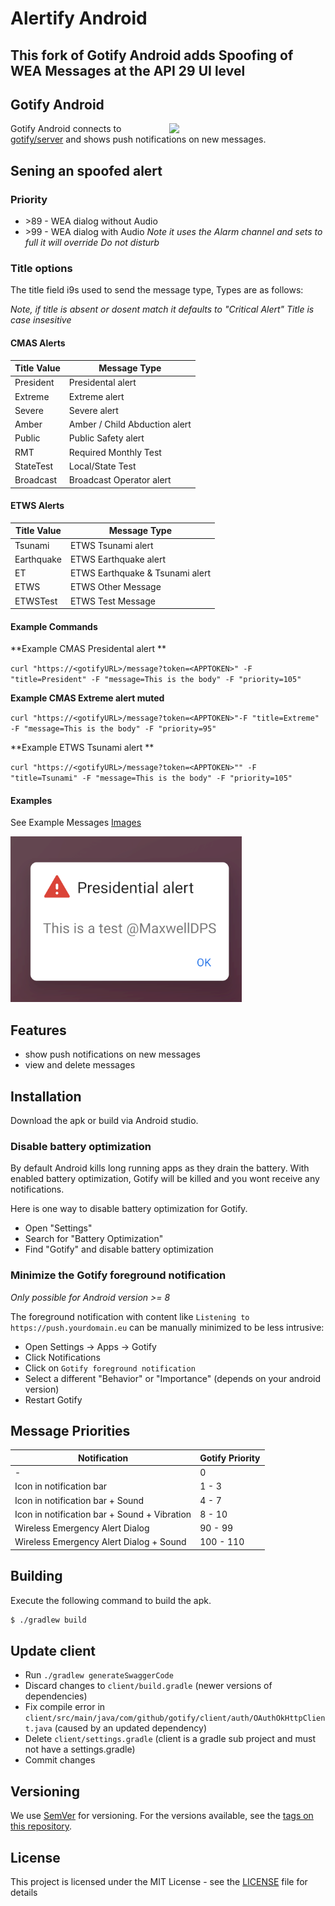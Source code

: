 # Alertify Android 

## This fork of Gotify Android adds Spoofing of WEA Messages at the API 29 UI level

## Gotify Android 
<img align="right" src="app.gif" width="250" />

Gotify Android connects to [gotify/server](https://github.com/gotify/server) and shows push notifications on new messages.

## Sening an spoofed alert

### Priority
- \>89 - WEA dialog without Audio
- \>99 - WEA dialog with Audio *Note it uses the Alarm channel and sets to full it will override Do not disturb*

### Title options

The title field i9s used to send the message type, Types are as follows:

*Note, if title is absent or dosent match it defaults to "Critical Alert"*
*Title is case insesitive*

#### CMAS Alerts

| Title Value | Message Type                  |
|-------------|-------------------------------|
| President   | Presidental alert             |
| Extreme     | Extreme alert                 |
| Severe      | Severe alert                  |
| Amber       | Amber / Child Abduction alert |
| Public      | Public Safety alert           |
| RMT         | Required Monthly Test         |
| StateTest   | Local/State Test              |
| Broadcast   | Broadcast Operator alert      |


#### ETWS Alerts
| Title Value | Message Type                     |
|-------------|----------------------------------|
| Tsunami     | ETWS Tsunami alert               |
| Earthquake  | ETWS Earthquake alert            |
| ET          | ETWS Earthquake & Tsunami  alert |
| ETWS        | ETWS Other Message               |
| ETWSTest    | ETWS Test Message                |


#### Example Commands

**Example CMAS Presidental alert **

`curl "https://<gotifyURL>/message?token=<APPTOKEN>" -F "title=President" -F "message=This is the body" -F "priority=105"`

**Example CMAS Extreme alert muted**

`curl "https://<gotifyURL>/message?token=<APPTOKEN>"-F "title=Extreme" -F "message=This is the body" -F "priority=95"`

**Example ETWS Tsunami alert **

`curl "https://<gotifyURL>/message?token=<APPTOKEN>"" -F "title=Tsunami" -F "message=This is the body" -F "priority=105"`

#### Examples

See Example Messages [Images](./Images.md)

![Images](./img/image.png)

## Features

* show push notifications on new messages
* view and delete messages

## Installation

Download the apk or build via Android studio.

### Disable battery optimization

By default Android kills long running apps as they drain the battery. With enabled battery optimization, Gotify will be killed and you wont receive any notifications.

Here is one way to disable battery optimization for Gotify.

* Open "Settings"
* Search for "Battery Optimization"
* Find "Gotify" and disable battery optimization

### Minimize the Gotify foreground notification

*Only possible for Android version >= 8*

The foreground notification with content like `Listening to https://push.yourdomain.eu` can be manually minimized to be less intrusive:

* Open Settings -> Apps -> Gotify
* Click Notifications
* Click on `Gotify foreground notification`
* Select a different "Behavior" or "Importance" (depends on your android version)
* Restart Gotify

## Message Priorities

| Notification | Gotify Priority|
|- |-|
| - | 0 |
| Icon in notification bar | 1 - 3 |
| Icon in notification bar + Sound | 4 - 7 |
| Icon in notification bar + Sound + Vibration | 8 - 10 |
| Wireless Emergency Alert Dialog | 90 - 99 |
| Wireless Emergency Alert Dialog + Sound | 100 - 110 |

## Building

Execute the following command to build the apk.
```bash
$ ./gradlew build
```

## Update client

* Run `./gradlew generateSwaggerCode`
* Discard changes to `client/build.gradle` (newer versions of dependencies)
* Fix compile error in `client/src/main/java/com/github/gotify/client/auth/OAuthOkHttpClient.java` (caused by an updated dependency)
* Delete `client/settings.gradle` (client is a gradle sub project and must not have a settings.gradle)
* Commit changes

## Versioning
We use [SemVer](http://semver.org/) for versioning. For the versions available, see the
[tags on this repository](https://github.com/gotify/android/tags).

## License
This project is licensed under the MIT License - see the [LICENSE](LICENSE) file for details

